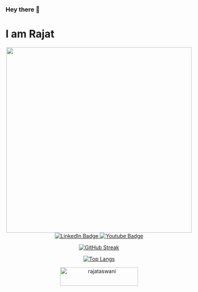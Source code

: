 ### Hey there 👋 
# I am Rajat



<div id="header" align="center">
  <img src="https://i.giphy.com/media/v1.Y2lkPTc5MGI3NjExdmc5eGVoOW8wNnd4ZGhsc3ZtOWo2OW5yaTE0MXo3cmZld20xb3h3eiZlcD12MV9pbnRlcm5hbF9naWZfYnlfaWQmY3Q9Zw/qgQUggAC3Pfv687qPC/giphy.gif" width="500"/>
</div>

<div id="badges" align='center'>
  <a href="https://www.linkedin.com/in/rajataswani/">
    <img src="https://img.shields.io/badge/LinkedIn-blue?style=for-the-badge&logo=linkedin&logoColor=white" alt="LinkedIn Badge"/>
  </a>
  <a href="https://www.youtube.com/@RajatAswani/about">
    <img src="https://img.shields.io/badge/YouTube-red?style=for-the-badge&logo=youtube&logoColor=white" alt="Youtube Badge"/>
  </a>
  <div id="viws" align='center'>
  <img src="https://komarev.com/ghpvc/?username=rajataswani&style=flat-square&color=orange" alt=""/>
  </div>
<!--   <img src="http://some_place.com/image.png" /> -->
  
[![GitHub Streak](http://github-readme-streak-stats.herokuapp.com?user=rajataswani&theme=dark&background=000000)](https://git.io/streak-stats)

[![Top Langs](https://github-readme-stats.vercel.app/api/top-langs/?username=rajataswani&layout=compact&theme=vision-friendly-dark)](https://github.com/anuraghazra/github-readme-stats)


  <p><a href="https://www.buymeacoffee.com/rajataswani"> <img align="center" src="https://cdn.buymeacoffee.com/buttons/v2/default-yellow.png" height="50" width="210" alt="rajataswani" /></a></p>



</div>

<!--
**rajataswani/rajataswani** is a ✨ _special_ ✨ repository because its `README.md` (this file) appears on your GitHub profile.

Here are some ideas to get you started:

- 🔭 I’m currently working on ...
- 🌱 I’m currently learning ...
- 👯 I’m looking to collaborate on ...
- 🤔 I’m looking for help with ...
- 💬 Ask me about ...
- 📫 How to reach me: ...
- 😄 Pronouns: ...
- ⚡ Fun fact: ...
-->
